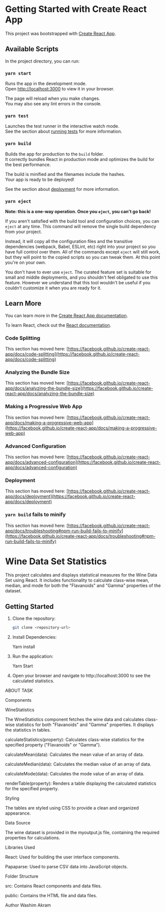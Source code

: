# Getting Started with Create React App

This project was bootstrapped with [Create React App](https://github.com/facebook/create-react-app).

## Available Scripts

In the project directory, you can run:

### `yarn start`

Runs the app in the development mode.\
Open [http://localhost:3000](http://localhost:3000) to view it in your browser.

The page will reload when you make changes.\
You may also see any lint errors in the console.

### `yarn test`

Launches the test runner in the interactive watch mode.\
See the section about [running tests](https://facebook.github.io/create-react-app/docs/running-tests) for more information.

### `yarn build`

Builds the app for production to the `build` folder.\
It correctly bundles React in production mode and optimizes the build for the best performance.

The build is minified and the filenames include the hashes.\
Your app is ready to be deployed!

See the section about [deployment](https://facebook.github.io/create-react-app/docs/deployment) for more information.

### `yarn eject`

**Note: this is a one-way operation. Once you `eject`, you can't go back!**

If you aren't satisfied with the build tool and configuration choices, you can `eject` at any time. This command will remove the single build dependency from your project.

Instead, it will copy all the configuration files and the transitive dependencies (webpack, Babel, ESLint, etc) right into your project so you have full control over them. All of the commands except `eject` will still work, but they will point to the copied scripts so you can tweak them. At this point you're on your own.

You don't have to ever use `eject`. The curated feature set is suitable for small and middle deployments, and you shouldn't feel obligated to use this feature. However we understand that this tool wouldn't be useful if you couldn't customize it when you are ready for it.

## Learn More

You can learn more in the [Create React App documentation](https://facebook.github.io/create-react-app/docs/getting-started).

To learn React, check out the [React documentation](https://reactjs.org/).

### Code Splitting

This section has moved here: [https://facebook.github.io/create-react-app/docs/code-splitting](https://facebook.github.io/create-react-app/docs/code-splitting)

### Analyzing the Bundle Size

This section has moved here: [https://facebook.github.io/create-react-app/docs/analyzing-the-bundle-size](https://facebook.github.io/create-react-app/docs/analyzing-the-bundle-size)

### Making a Progressive Web App

This section has moved here: [https://facebook.github.io/create-react-app/docs/making-a-progressive-web-app](https://facebook.github.io/create-react-app/docs/making-a-progressive-web-app)

### Advanced Configuration

This section has moved here: [https://facebook.github.io/create-react-app/docs/advanced-configuration](https://facebook.github.io/create-react-app/docs/advanced-configuration)

### Deployment

This section has moved here: [https://facebook.github.io/create-react-app/docs/deployment](https://facebook.github.io/create-react-app/docs/deployment)

### `yarn build` fails to minify

This section has moved here: [https://facebook.github.io/create-react-app/docs/troubleshooting#npm-run-build-fails-to-minify](https://facebook.github.io/create-react-app/docs/troubleshooting#npm-run-build-fails-to-minify)



# Wine Data Set Statistics

This project calculates and displays statistical measures for the Wine Data Set using React. It includes functionality to calculate class-wise mean, median, and mode for both the "Flavanoids" and "Gamma" properties of the dataset.

## Getting Started

1. Clone the repository:

   ```bash
   git clone <repository-url>

2. Install Dependencies:
	
	Yarn install

3. Run the application:

	Yarn Start

4. Open your browser and navigate to http://localhost:3000 to see the calculated statistics.


ABOUT TASK

Components

WineStatistics

The WineStatistics component fetches the wine data and calculates class-wise statistics for both "Flavanoids" and "Gamma" properties. It displays the statistics in tables.

calculateStatistics(property): Calculates class-wise statistics for the specified property ("Flavanoids" or "Gamma").

calculateMean(data): Calculates the mean value of an array of data.

calculateMedian(data): Calculates the median value of an array of data.

calculateMode(data): Calculates the mode value of an array of data.

renderTable(property): Renders a table displaying the calculated statistics for the specified property.

Styling

The tables are styled using CSS to provide a clean and organized appearance.

Data Source

The wine dataset is provided in the myoutput.js file, containing the required properties for calculations.

Libraries Used

React: Used for building the user interface components.

Papaparse: Used to parse CSV data into JavaScript objects.

Folder Structure

src: Contains React components and data files.

public: Contains the HTML file and data files.

Author
Washim Akram






